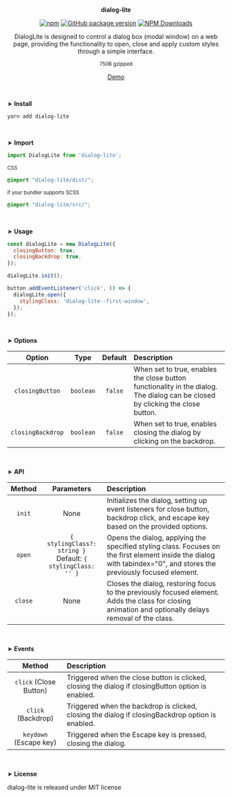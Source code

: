 <br>
<p align="center"><strong>dialog-lite</strong></p>

<div align="center">

[![npm](https://img.shields.io/npm/v/dialog-lite.svg?colorB=brightgreen)](https://www.npmjs.com/package/dialog-lite)
[![GitHub package version](https://img.shields.io/github/package-json/v/ux-ui-pro/dialog-lite.svg)](https://github.com/ux-ui-pro/dialog-lite)
[![NPM Downloads](https://img.shields.io/npm/dm/dialog-lite.svg?style=flat)](https://www.npmjs.org/package/dialog-lite)

</div>

<p align="center">DialogLite is designed to control a dialog box (modal window) on a web page, providing the functionality to open, close and apply custom styles through a simple interface.</p>
<p align="center"><sup>750B gzipped</sup></p>
<p align="center"><a href="https://codepen.io/ux-ui/pen/LYoLOjr">Demo</a></p>
<br>

&#10148; **Install**

```console
yarn add dialog-lite
```
<br>

&#10148; **Import**

```javascript
import DialogLite from 'dialog-lite';
```
<sub>CSS</sub>
```SCSS
@import "dialog-lite/dist/";
```
<sub>if your bundler supports SCSS</sub>
```SCSS
@import "dialog-lite/src/";
```
<br>

&#10148; **Usage**

```javascript
const dialogLite = new DialogLite({
  closingButton: true,
  closingBackdrop: true,
});

dialogLite.init();

button.addEventListener('click', () => {
  dialogLite.open({
    stylingClass: 'dialog-lite--first-window',
  });
});
```
<br>

&#10148; **Options**

|      Option       |   Type    | Default | Description                                                                                                                    |
|:-----------------:|:---------:|:-------:|:-------------------------------------------------------------------------------------------------------------------------------|
| `closingButton`   | `boolean` | `false` | When set to true, enables the close button functionality in the dialog. The dialog can be closed by clicking the close button. |
| `closingBackdrop` | `boolean` | `false` | When set to true, enables closing the dialog by clicking on the backdrop.                                                      |
<br>

&#10148; **API**

| Method  |                           Parameters                           | Description                                                                                                                                                          |
|:-------:|:--------------------------------------------------------------:|:---------------------------------------------------------------------------------------------------------------------------------------------------------------------|
| `init`  |                              None                              | Initializes the dialog, setting up event listeners for close button, backdrop click, and escape key based on the provided options.                                   |
| `open`  | `{ stylingClass?: string }`<br>Default: `{ stylingClass: '' }` | Opens the dialog, applying the specified styling class. Focuses on the first element inside the dialog with tabindex="0", and stores the previously focused element. |
| `close` |                              None                              | Closes the dialog, restoring focus to the previously focused element. Adds the class for closing animation and optionally delays removal of the class.               |
<br>

&#10148; **Events**

|         Method          | Description                                                                                        |
|:-----------------------:|:---------------------------------------------------------------------------------------------------|
| `click` (Close Button)  | Triggered when the close button is clicked, closing the dialog if closingButton option is enabled. |
|   `click` (Backdrop)    | Triggered when the backdrop is clicked, closing the dialog if closingBackdrop option is enabled.   |
| `keydown`  (Escape key) | Triggered when the Escape key is pressed, closing the dialog.                                      |
<br>

&#10148; **License**

dialog-lite is released under MIT license

